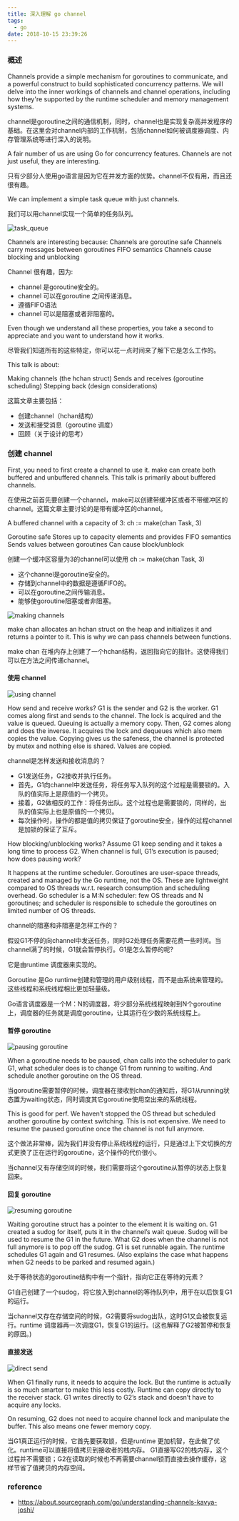 ```yaml
---
title: 深入理解 go channel
tags:
  - go
date: 2018-10-15 23:39:26
---
```



### 概述

Channels provide a simple mechanism for goroutines to communicate, and a powerful construct to build sophisticated concurrency patterns. We will delve into the inner workings of channels and channel operations, including how they're supported by the runtime scheduler and memory management systems.

channel是goroutine之间的通信机制，同时，channel也是实现复杂高并发程序的基础。在这里会对channel内部的工作机制，包括channel如何被调度器调度、内存管理系统等进行深入的说明。

A fair number of us are using Go for concurrency features. Channels are not just useful, they are interesting.

只有少部分人使用go语言是因为它在并发方面的优势。channel不仅有用，而且还很有趣。

We can implement a simple task queue with just channels.

我们可以用channel实现一个简单的任务队列。

![task_queue](https://s1.ax1x.com/2018/10/15/ialATe.png)


Channels are interesting because:
  Channels are goroutine safe
  Channels carry messages between goroutines
  FIFO semantics
  Channels cause blocking and unblocking

Channel 很有趣，因为:
* channel 是goroutine安全的。
* channel 可以在goroutine 之间传递消息。
* 遵循FIFO语法
* channel 可以是阻塞或者非阻塞的。

Even though we understand all these properties, you take a second to appreciate and you want to understand how it works.

尽管我们知道所有的这些特定，你可以花一点时间来了解下它是怎么工作的。

This talk is about:

Making channels (the hchan struct)
Sends and receives (goroutine scheduling)
Stepping back (design considerations)

这篇文章主要包括：

* 创建channel（hchan结构）
* 发送和接受消息（goroutine 调度）
* 回顾（关于设计的思考）

### 创建 channel

First, you need to first create a channel to use it. make can create both buffered and unbuffered channels. This talk is primarily about buffered channels.

在使用之前首先要创建一个channel，make可以创建带缓冲区或者不带缓冲区的channel。这篇文章主要讨论的是带有缓冲区的channel。

A buffered channel with a capacity of 3: ch := make(chan Task, 3)

Goroutine safe
Stores up to capacity elements and provides FIFO semantics
Sends values between goroutines
Can cause block/unblock

创建一个缓冲区容量为3的channel可以使用 ch := make(chan Task, 3)

* 这个channel是goroutine安全的。
* 存储到channel中的数据是遵循FIFO的。
* 可以在goroutine之间传输消息。
* 能够使goroutine阻塞或者非阻塞。

![making channels](https://s1.ax1x.com/2018/10/15/ialdXV.png)

make chan allocates an hchan struct on the heap and initializes it and returns a pointer to it. This is why we can pass channels between functions.

make chan 在堆内存上创建了一个hchan结构，返回指向它的指针。这使得我们可以在方法之间传递channel。

#### 使用 channel

![using channel](https://s1.ax1x.com/2018/10/15/ial0mT.png)

How send and receive works?
G1 is the sender and G2 is the worker.
G1 comes along first and sends to the channel. The lock is acquired and the value is queued. Queuing is actually a memory copy.
Then, G2 comes along and does the inverse. It acquires the lock and dequeues which also mem copies the value.
Copying gives us the safeness, the channel is protected by mutex and nothing else is shared. Values are copied.

channel是怎样发送和接收消息的？
* G1发送任务，G2接收并执行任务。
* 首先，G1向channel中发送任务，将任务写入队列的这个过程是需要锁的。入队的值实际上是原值的一个拷贝。
* 接着，G2做相反的工作：将任务出队。这个过程也是需要锁的，同样的，出队的值实际上也是原值的一个拷贝。
* 每次操作时，操作的都是值的拷贝保证了goroutine安全，操作的过程channel是加锁的保证了互斥。

How blocking/unblocking works?
Assume G1 keep sending and it takes a long time to process G2. When channel is full, G1’s execution is paused; how does pausing work?

It happens at the runtime scheduler.
Goroutines are user-space threads, created and managed by the Go runtime, not the OS. These are lightweight compared to OS threads w.r.t. research consumption and scheduling overhead.
Go scheduler is a M:N scheduler: few OS threads and N goroutines; and scheduler is responsible to schedule the goroutines on limited number of OS threads.

channel的阻塞和非阻塞是怎样工作的？

假设G1不停的向channel中发送任务，同时G2处理任务需要花费一些时间。当channel满了的时候，G1就会暂停执行。G1是怎么暂停的呢?

它是由runtime 调度器来实现的。

Goroutine 是Go runtime创建和管理的用户级别线程，而不是由系统来管理的。这些线程和系统线程相比更加轻量级。

Go语言调度器是一个M：N的调度器，将少部分系统线程映射到N个goroutine上，调度器的任务就是调度goroutine，让其运行在少数的系统线程上。

#### 暂停 goroutine

![pausing goroutine](https://s1.ax1x.com/2018/10/15/ialjnf.png)

When a goroutine needs to be paused, chan calls into the scheduler to park G1, what scheduler does is to change G1 from running to waiting. And schedule another goroutine on the OS thread.

当goroutine需要暂停的时候，调度器在接收到chan的通知后，将G1从running状态置为waiting状态，同时调度其它goroutine使用空出来的系统线程。

This is good for perf. We haven’t stopped the OS thread but scheduled another goroutine by context switching. This is not expensive.
We need to resume the paused goroutine once the channel is not full anymore.

这个做法非常棒，因为我们并没有停止系统线程的运行，只是通过上下文切换的方式更换了正在运行的goroutine，这个操作的代价很小。

当channel又有存储空间的时候，我们需要将这个goroutine从暂停的状态上恢复回来。

#### 回复 goroutine

![resuming goroutine](https://s1.ax1x.com/2018/10/15/ia1SAg.png)

Waiting goroutine struct has a pointer to the element it is waiting on.
G1 created a sudog for itself, puts it in the channel’s wait queue. Sudog will be used to resume the G1 in the future.
What G2 does when the channel is not full anymore is to pop off the sudog. G1 is set runnable again. The runtime schedules G1 again and G1 resumes. (Also explains the case what happens when G2 needs to be parked and resumed again.)

处于等待状态的goroutine结构中有一个指针，指向它正在等待的元素？

G1自己创建了一个sudog，将它放入到channel的等待队列中，用于在以后恢复G1的运行。

当channel又存在存储空间的时候，G2需要将sudog出队，这时G1又会被恢复运行。runtime 调度器再一次调度G1，恢复G1的运行。(这也解释了G2被暂停和恢复的原因。)

#### 直接发送

![direct send](https://s1.ax1x.com/2018/10/15/ia1i3n.png)

When G1 finally runs, it needs to acquire the lock. But the runtime is actually is so much smarter to make this less costly. Runtime can copy directly to the receiver stack. G1 writes directly to G2’s stack and doesn’t have to acquire any locks.

On resuming, G2 does not need to acquire channel lock and manipulate the buffer. This also means one fewer memory copy.

当G1真正运行的时候，它首先要获取锁，但是runtime 更加机智，在此做了优化。runtime可以直接将值拷贝到接收者的栈内存。 G1直接写G2的栈内存，这个过程并不需要锁；G2在读取的时候也不再需要channel锁而直接去操作缓存，这样节省了值拷贝的内存空间。


### reference
* https://about.sourcegraph.com/go/understanding-channels-kavya-joshi/
